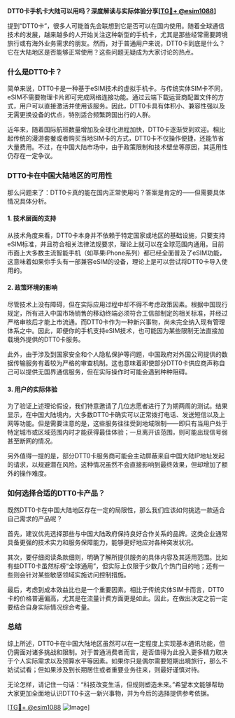 **DTT0卡手机卡大陆可以用吗？深度解读与实际体验分享[[TG💪+ @esim1088](https://t.me/s/esim1088)]**

提到“DTT0卡”，很多人可能首先会联想到它是否可以在国内使用。随着全球通信技术的发展，越来越多的人开始关注这种新型的手机卡，尤其是那些经常需要跨境旅行或有海外业务需求的朋友。然而，对于普通用户来说，DTT0卡到底是什么？它在大陆地区是否能够正常使用？这些问题无疑成为大家讨论的热点。

### 什么是DTT0卡？

简单来说，DTT0卡是一种基于eSIM技术的虚拟手机卡。与传统实体SIM卡不同，eSIM不需要物理卡片即可完成网络连接功能。通过云端下载运营商配置文件的方式，用户可以直接激活并使用该服务。因此，DTT0卡具有体积小、兼容性强以及无需更换设备的优点，特别适合频繁跨国出行的人群。

近年来，随着国际航班数量增加及全球化进程加快，DTT0卡逐渐受到欢迎。相比起传统的漫游套餐或者购买当地SIM卡的方式，DTT0卡不仅操作便捷，还能节省大量费用。不过，在中国大陆市场中，由于政策限制和技术壁垒等原因，其适用性仍存在一定争议。

### DTT0卡在中国大陆地区的可用性

那么问题来了：DTT0卡真的能在国内正常使用吗？答案是肯定的——但需要具体情况具体分析。

#### 1. 技术层面的支持
从技术角度来看，DTT0卡本身并不依赖于特定国家或地区的基础设施，只要支持eSIM标准，并且符合相关法律法规要求，理论上就可以在全球范围内通用。目前市面上大多数主流智能手机（如苹果iPhone系列）都已经全面普及了eSIM功能，这意味着如果你手头有一部兼容eSIM的设备，理论上是可以尝试将DTT0卡导入使用的。

#### 2. 政策环境的影响
尽管技术上没有障碍，但在实际应用过程中却不得不考虑政策因素。根据中国现行规定，所有进入中国市场销售的移动终端必须符合工信部制定的相关标准，并经过严格审核后才能上市流通。而DTT0卡作为一种新兴事物，尚未完全纳入现有管理体系之中。因此，即便你的手机支持eSIM技术，也可能因为某些限制无法直接加载境外提供的DTT0卡服务。

此外，由于涉及到国家安全和个人隐私保护等问题，中国政府对外国公司提供的数据传输服务有着较为严格的审查机制。这也意味着即使部分DTT0卡供应商声称自己可以提供无国界通信服务，但在实际操作时可能会遇到种种阻碍。

#### 3. 用户的实际体验
为了验证上述理论假设，我们特意邀请了几位志愿者进行了为期两周的测试。结果显示，在中国大陆境内，大多数DTT0卡确实可以正常拨打电话、发送短信以及上网等功能。但是需要注意的是，这些服务往往受到地域限制——即只有当用户处于特定城市或区域范围内时才能获得最佳体验；一旦离开该范围，则可能出现信号弱甚至断网的情况。

另外值得一提的是，部分DTT0卡服务商可能会主动屏蔽来自中国大陆IP地址发起的请求，以规避潜在风险。这种情况虽然不会直接影响到最终效果，但却增加了额外的操作难度。

### 如何选择合适的DTT0卡产品？

既然DTT0卡在中国大陆地区存在一定的局限性，那么我们应该如何挑选一款适合自己需求的产品呢？

首先，建议优先选择那些与中国大陆政府保持良好合作关系的品牌。这类企业通常具备更强的技术实力和服务保障能力，能够更好地应对各种突发状况。

其次，要仔细阅读条款细则，明确了解所提供服务的具体内容及其适用范围。比如有些DTT0卡虽然标榜“全球通用”，但实际上仅限于少数几个热门目的地；还有一些则会针对某些敏感领域实施访问控制措施。

最后，考虑到成本效益比也是一个重要因素。相比于传统实体SIM卡而言，DTT0卡的价格普遍偏高，尤其是在流量计费方面更是如此。因此，在做出决定之前一定要结合自身实际情况综合考量。

### 总结

综上所述，DTT0卡在中国大陆地区虽然可以在一定程度上实现基本通讯功能，但仍需面对诸多挑战和限制。对于普通消费者而言，是否值得为此投入更多精力取决于个人实际需求以及预算水平等因素。如果你只是偶尔需要短期出境旅行，那么不妨试试看；但如果涉及到长期居住或者重要业务往来，则最好谨慎对待。

无论怎样，请记住一句话：“科技改变生活，但规则塑造未来。”希望本文能够帮助大家更加全面地认识DTT0卡这一新兴事物，并为今后的选择提供参考依据。

[[TG💪+ @esim1088](https://t.me/s/esim1088) ![Image](https://i.postimg.cc/4NQfJmqS/Snipaste-2025-05-13-00-14-12.png)]